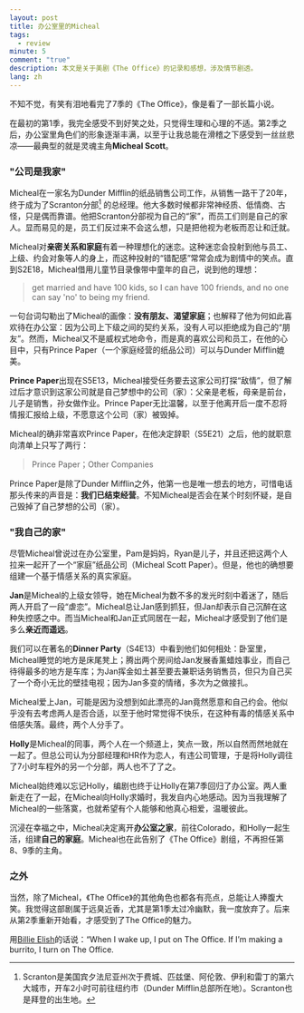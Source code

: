 ```yaml
---
layout: post
title: 办公室里的Micheal
tags:
  - review
minute: 5
comment: "true"
description: 本文是关于美剧《The Office》的记录和感想，涉及情节剧透。
lang: zh
---
```


不知不觉，有笑有泪地看完了7季的《The Office》，像是看了一部长篇小说。

在最初的第1季，我完全感受不到好笑之处，只觉得生理和心理的不适。第2季之后，办公室里角色们的形象逐渐丰满，以至于让我总能在滑稽之下感受到一丝丝悲凉——最典型的就是灵魂主角**Micheal Scott**。

### "公司是我家"

Micheal在一家名为Dunder Mifflin的纸品销售公司工作，从销售一路干了20年，终于成为了Scranton分部[^1] 的总经理。他大多数时候都非常神经质、低情商、古怪，只是偶而靠谱。他把Scranton分部视为自己的“家”，而员工们则是自己的家人。显而易见的是，员工们反过来不会这么想，只是把他视为老板而忍让和迁就。

Micheal对**亲密关系和家庭**有着一种理想化的迷恋。这种迷恋会投射到他与员工、上级、约会对象等人的身上，而这种投射的“错配感”常常会成为剧情中的笑点。直到S2E18，Micheal借用儿童节目录像带中童年的自己，说到他的理想：

> get married and have 100 kids, so I can have 100 friends, and no one can say 'no' to being my friend.

一句台词勾勒出了Micheal的画像：**没有朋友、渴望家庭**；也解释了他为何如此喜欢待在办公室：因为公司上下级之间的契约关系，没有人可以拒绝成为自己的“朋友”。然而，Micheal又不是威权式地命令，而是真的喜欢公司和员工，在他的心目中，只有Prince Paper（一个家庭经营的纸品公司）可以与Dunder Mifflin媲美。

**Prince Paper**出现在S5E13，Micheal接受任务要去这家公司打探“敌情”，但了解过后才意识到这家公司就是自己梦想中的公司（家）：父亲是老板，母亲是前台，儿子是销售，孙女做作业。Prince Paper无比温馨，以至于他离开后一度不忍将情报汇报给上级，不愿意这个公司（家）被毁掉。

Micheal的确非常喜欢Prince Paper，在他决定辞职（S5E21）之后，他的就职意向清单上只写了两行：

> Prince Paper；Other Companies

Prince Paper是除了Dunder Mifflin之外，他第一也是唯一想去的地方，可惜电话那头传来的声音是：**我们已结束经营**。不知Micheal是否会在某个时刻怀疑，是自己毁掉了自己梦想的公司（家）。

### "我自己的家"

尽管Micheal曾说过在办公室里，Pam是妈妈，Ryan是儿子，并且还把这两个人拉来一起开了一个“家庭”纸品公司（Micheal Scott Paper）。但是，他也的确想要组建一个基于情感关系的真实家庭。

**Jan**是Micheal的上级女领导，她在Micheal为数不多的发光时刻中着迷了，随后两人开启了一段“虐恋”。Micheal总让Jan感到抓狂，但Jan却表示自己沉醉在这种失控感之中。而当Micheal和Jan正式同居在一起，Micheal才感受到了他们是多么**亲近而遥远**。

我们可以在著名的**Dinner Party**（S4E13）中看到他们如何相处：卧室里，Micheal睡觉的地方是床尾凳上；腾出两个房间给Jan发展香薰蜡烛事业，而自己待得最多的地方是车库；为Jan挥金如土甚至要去兼职话务销售员，但只为自己买了一个奇小无比的壁挂电视；因为Jan多变的情绪，多次为之做接扎。

Micheal爱上Jan，可能是因为没想到如此漂亮的Jan竟然愿意和自己约会。他似乎没有去考虑两人是否合适，以至于他时常觉得不快乐，在这种有毒的情感关系中倍感失落。最终，两个人分手了。

**Holly**是Micheal的同事，两个人在一个频道上，笑点一致，所以自然而然地就在一起了。但总公司认为分部经理和HR作为恋人，有违公司管理，于是将Holly调往了7小时车程外的另一个分部，两人也不了了之。

Micheal始终难以忘记Holly，编剧也终于让Holly在第7季回归了办公室。两人重新走在了一起，在Micheal向Holly求婚时，我发自内心地感动。因为当我理解了Micheal的一些落寞，也就希望有个人能够和他真心相爱，温暖彼此。

沉浸在幸福之中，Micheal决定离开**办公室之家**，前往Colorado，和Holly一起生活，组建**自己的家庭**。Micheal也在此告别了《The Office》剧组，不再担任第8、9季的主角。

### 之外

当然，除了Micheal，《The Office》的其他角色也都各有亮点，总能让人捧腹大笑。我觉得这部剧属于远臭近香，尤其是第1季太过冷幽默，我一度放弃了。后来从第2季重新开始看，才感受到了The Office的魅力。

用[Billie Elish](https://www.vulture.com/2019/04/billie-eilish-the-office-obsession-explained.html)的话说：“When I wake up, I put on The Office. If I’m making a burrito, I turn on The Office.



[^1]: Scranton是美国宾夕法尼亚州次于费城、匹兹堡、阿伦敦、伊利和雷丁的第六大城市，开车2小时可前往纽约市（Dunder Mifflin总部所在地）。Scranton也是拜登的出生地。
